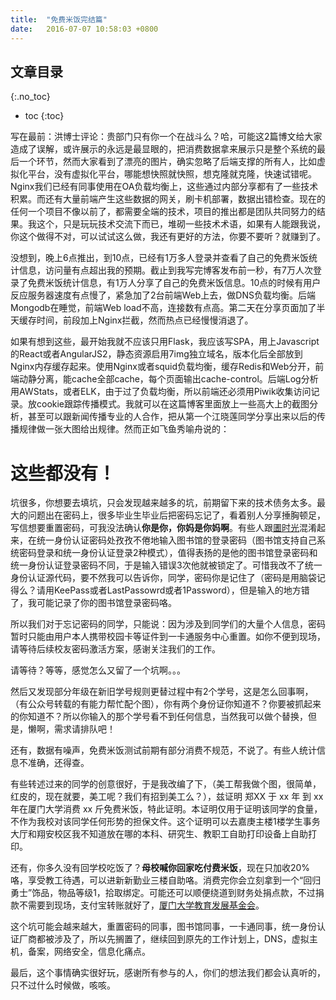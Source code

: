 ```yaml
---
title:  "免费米饭完结篇"
date:   2016-07-07 10:58:03 +0800
---
```



## 文章目录
{:.no_toc}

* toc
{:toc}


写在最前：洪博士评论：贵部门只有你一个在战斗么？哈，可能这2篇博文给大家造成了误解，或许展示的永远是最显眼的，把消费数据拿来展示只是整个系统的最后一个环节，然而大家看到了漂亮的图片，确实忽略了后端支撑的所有人，比如虚拟化平台，没有虚拟化平台，哪能想快照就快照，想克隆就克隆，快速试错呢。Nginx我们已经有同事使用在OA负载均衡上，这些通过内部分享都有了一些技术积累。而还有大量前端产生这些数据的网关，刷卡机部署，数据出错检查。现在的任何一个项目不像以前了，都需要全端的技术，项目的推出都是团队共同努力的结果。我这个，只是玩玩技术交流下而已，堆砌一些技术术语，如果有人能跟我说，你这个做得不对，可以试试这么做，我还有更好的方法，你要不要听？就赚到了。

没想到，晚上6点推出，到10点，已经有1万多人登录并查看了自己的免费米饭统计信息，访问量有点超出我的预期。截止到我写完博客发布前一秒，有7万人次登录了免费米饭统计信息，有1万人分享了自己的免费米饭信息。10点的时候有用户反应服务器速度有点慢了，紧急加了2台前端Web上去，做DNS负载均衡。后端Mongodb在睡觉，前端Web load不高，连接数有点高。第二天在分享页面加了半天缓存时间，前段加上Nginx拦截，然而热点已经慢慢消退了。

如果有想到这些，最开始我就不应该只用Flask，我应该写SPA，用上Javascript的React或者AngularJS2，静态资源启用7img独立域名，版本化后全部放到Nginx内存缓存起来。使用Nginx或者squid负载均衡，缓存Redis和Web分开，前端动静分离，能cache全部cache，每个页面输出cache-control。后端Log分析用AWStats，或者ELK，由于过了负载均衡，所以前端还必须用Piwik收集访问记录。放cookie跟踪传播模式。我就可以在这篇博客里面放上一些高大上的截图分析，甚至可以跟新闻传播专业的人合作，把从第一个江晓莲同学分享出来以后的传播规律做一张大图给出规律。然而正如飞鱼秀喻舟说的：
<h1>这些都没有！</h1>

坑很多，你想要去填坑，只会发现越来越多的坑，前期留下来的技术债务太多。最大的问题出在密码上，很多毕业生毕业后把密码忘记了，看着别人分享捶胸顿足，写信想要重置密码，可我没法确认**你是你，你妈是你妈啊**。有些人跟[圕时光](http://tuan.xmulib.org)混淆起来，在统一身份认证密码处孜孜不倦地输入图书馆的登录密码（图书馆支持自己系统密码登录和统一身份认证登录2种模式），值得表扬的是他的图书馆登录密码和统一身份认证登录密码不同，于是输入错误3次他就被锁定了。可惜我改不了统一身份认证源代码，要不然我可以告诉你，同学，密码你是记住了（密码是用脑袋记得么？请用KeePass或者LastPassowrd或者1Password），但是输入的地方错了，我可能记录了你的图书馆登录密码咯。

所以我们对于忘记密码的同学，只能说：因为涉及到同学们的大量个人信息，密码暂时只能由用户本人携带校园卡等证件到一卡通服务中心重置。如你不便到现场，请等待后续校友密码激活方案，感谢关注我们的工作。

请等待？等等，感觉怎么又留了一个坑啊。。。

然后又发现部分年级在新旧学号规则更替过程中有2个学号，这是怎么回事啊，（有公众号转载的有能力帮忙配个图），你有两个身份证你知道不？你要被抓起来的你知道不？所以你输入的那个学号看不到任何信息，当然我可以做个替换，但是，懒啊，需求请排队吧！

还有，数据有噪声，免费米饭测试前期有部分消费不规范，不说了。有些人统计信息不准确，还得查。

有些转述过来的同学的创意很好，于是我改编了下，（美工帮我做个图，很简单，红皮的，现在就要，美工呢？我们有招到美工么？），兹证明 郑XX 于 xx 年 到 xx 年在厦门大学消费 xx 斤免费米饭，特此证明。本证明仅用于证明该同学的食量，不作为我校对该同学任何形势的担保文件。这个证明可以去嘉庚主楼1楼学生事务大厅和翔安校区我不知道放在哪的本科、研究生、教职工自助打印设备上自助打印。

还有，你多久没有回学校吃饭了？**母校喊你回家吃付费米饭**，现在只加收20%咯，享受教工待遇，可以进新新勤业三楼自助咯。消费完你会立刻拿到一个“回归勇士”饰品，物品等级1，拾取绑定。可能还可以顺便绕道到财务处捐点款，不过捐款不需要到现场，支付宝转账就好了，[厦门大学教育发展基金会](http://edf.xmu.edu.cn)。

这个坑可能会越来越大，重置密码的同事，图书馆同事，一卡通同事，统一身份认证厂商都被涉及了，所以先搁置了，继续回到原先的工作计划上，DNS，虚拟主机，备案，网络安全，信息化痛点。

最后，这个事情确实很好玩，感谢所有参与的人，你们的想法我们都会认真听的，只不过什么时候做，咳咳。




